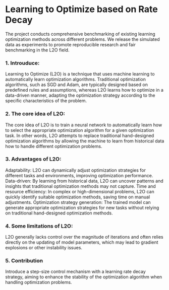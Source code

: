 # Learning to Optimize based on Rate Decay
The project conducts comprehensive benchmarking of existing learning optimization methods across different problems. We release the simulated data as experiments to promote reproducible research and fair benchmarking in the L2O field.
### 1. Introuduce:
Learning to Optimize (L2O) is a technique that uses machine learning to automatically learn optimization algorithms. Traditional optimization algorithms, such as SGD and Adam, are typically designed based on predefined rules and assumptions, whereas L2O learns how to optimize in a data-driven manner, adapting the optimization strategy according to the specific characteristics of the problem.
### 2. The core idea of L2O:
The core idea of L2O is to train a neural network to automatically learn how to select the appropriate optimization algorithm for a given optimization task. In other words, L2O attempts to replace traditional hand-designed optimization algorithms by allowing the machine to learn from historical data how to handle different optimization problems.
### 3. Advantages of L2O:
Adaptability: L2O can dynamically adjust optimization strategies for different tasks and environments, improving optimization performance.
Data-driven: By learning from historical data, L2O can uncover patterns and insights that traditional optimization methods may not capture.
Time and resource efficiency: In complex or high-dimensional problems, L2O can quickly identify suitable optimization methods, saving time on manual adjustments.
Optimization strategy generation: The trained model can generate appropriate optimization strategies for new tasks without relying on traditional hand-designed optimization methods.
### 4. Some limitations of L2O:
L2O generally lacks control over the magnitude of iterations and often relies directly on the updating of model parameters, which may lead to gradient explosions or other instability issues.
### 5. Contribution
Introduce a step-size control mechanism with a learning rate decay strategy, aiming to enhance the stability of the optimization algorithm when handling optimization problems.
